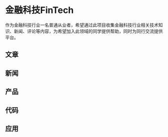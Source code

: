 # 金融科技FinTech #
作为金融科技行业一名普通从业者，希望通过此项目收集金融科技行业相关技术知识、新闻、评论等内容，为希望加入此领域的同学提供帮助，同时为同行交流提供平台。
## 文章 ##
## 新闻 ##
## 产品 ##
## 代码 ##
## 应用 ##